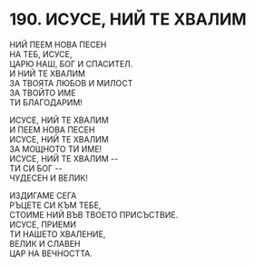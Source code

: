 # 190. ИСУСЕ, НИЙ ТЕ ХВАЛИМ  
  
НИЙ ПЕЕМ НОВА ПЕСЕН  
НА ТЕБ, ИСУСЕ,  
ЦАРЮ НАШ, БОГ И СПАСИТЕЛ.  
И НИЙ ТЕ ХВАЛИМ  
ЗА ТВОЯТА ЛЮБОВ И МИЛОСТ  
ЗА ТВОЙТО ИМЕ  
ТИ БЛАГОДАРИМ!  
  
ИСУСЕ, НИЙ ТЕ ХВАЛИМ  
И ПЕЕМ НОВА ПЕСЕН  
ИСУСЕ, НИЙ ТЕ ХВАЛИМ  
ЗА МОЩНОТО ТИ ИМЕ!  
ИСУСЕ, НИЙ ТЕ ХВАЛИМ --  
ТИ СИ БОГ --  
ЧУДЕСЕН И ВЕЛИК!  
  
ИЗДИГАМЕ СЕГА  
РЪЦЕТЕ СИ КЪМ ТЕБЕ,  
СТОИМЕ НИЙ ВЪВ ТВОЕТО ПРИСЪСТВИЕ.  
ИСУСЕ, ПРИЕМИ  
ТИ НАШЕТО ХВАЛЕНИЕ,  
ВЕЛИК И СЛАВЕН  
ЦАР НА ВЕЧНОСТТА.  
